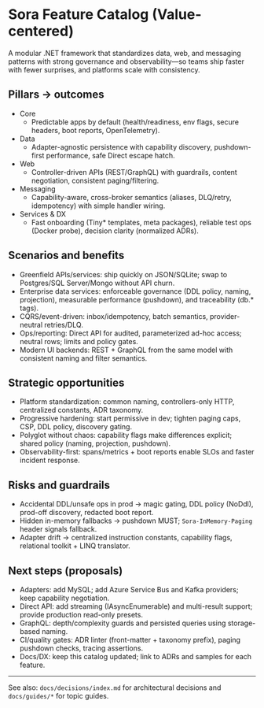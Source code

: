 # Sora Feature Catalog (Value-centered)

A modular .NET framework that standardizes data, web, and messaging patterns with strong governance and observability—so teams ship faster with fewer surprises, and platforms scale with consistency.

## Pillars → outcomes

- Core
  - Predictable apps by default (health/readiness, env flags, secure headers, boot reports, OpenTelemetry).
- Data
  - Adapter-agnostic persistence with capability discovery, pushdown-first performance, safe Direct escape hatch.
- Web
  - Controller-driven APIs (REST/GraphQL) with guardrails, content negotiation, consistent paging/filtering.
- Messaging
  - Capability-aware, cross-broker semantics (aliases, DLQ/retry, idempotency) with simple handler wiring.
- Services & DX
  - Fast onboarding (Tiny* templates, meta packages), reliable test ops (Docker probe), decision clarity (normalized ADRs).

## Scenarios and benefits

- Greenfield APIs/services: ship quickly on JSON/SQLite; swap to Postgres/SQL Server/Mongo without API churn.
- Enterprise data services: enforceable governance (DDL policy, naming, projection), measurable performance (pushdown), and traceability (db.* tags).
- CQRS/event-driven: inbox/idempotency, batch semantics, provider-neutral retries/DLQ.
- Ops/reporting: Direct API for audited, parameterized ad-hoc access; neutral rows; limits and policy gates.
- Modern UI backends: REST + GraphQL from the same model with consistent naming and filter semantics.

## Strategic opportunities

- Platform standardization: common naming, controllers-only HTTP, centralized constants, ADR taxonomy.
- Progressive hardening: start permissive in dev; tighten paging caps, CSP, DDL policy, discovery gating.
- Polyglot without chaos: capability flags make differences explicit; shared policy (naming, projection, pushdown).
- Observability-first: spans/metrics + boot reports enable SLOs and faster incident response.

## Risks and guardrails

- Accidental DDL/unsafe ops in prod → magic gating, DDL policy (NoDdl), prod-off discovery, redacted boot report.
- Hidden in-memory fallbacks → pushdown MUST; `Sora-InMemory-Paging` header signals fallback.
- Adapter drift → centralized instruction constants, capability flags, relational toolkit + LINQ translator.

## Next steps (proposals)

- Adapters: add MySQL; add Azure Service Bus and Kafka providers; keep capability negotiation.
- Direct API: add streaming (IAsyncEnumerable) and multi-result support; provide production read-only presets.
- GraphQL: depth/complexity guards and persisted queries using storage-based naming.
- CI/quality gates: ADR linter (front-matter + taxonomy prefix), paging pushdown checks, tracing assertions.
- Docs/DX: keep this catalog updated; link to ADRs and samples for each feature.

---

See also: `docs/decisions/index.md` for architectural decisions and `docs/guides/*` for topic guides.
